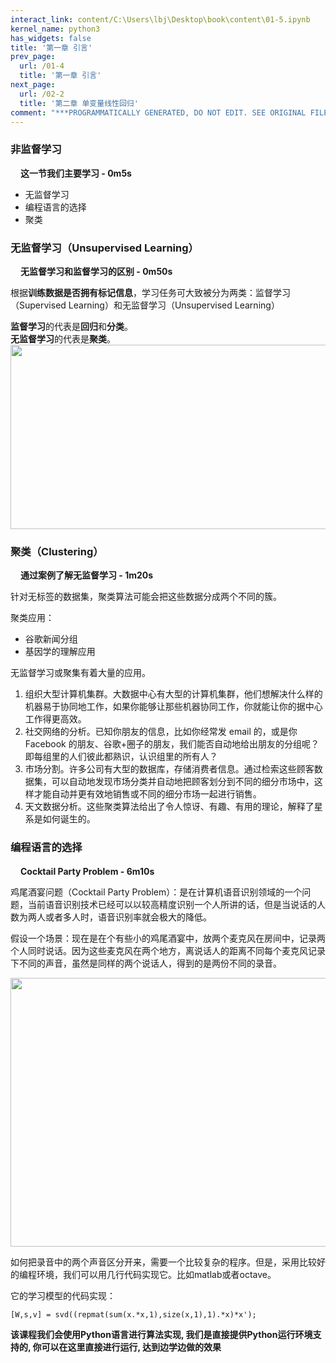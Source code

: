 ```yaml
---
interact_link: content/C:\Users\lbj\Desktop\book\content\01-5.ipynb
kernel_name: python3
has_widgets: false
title: '第一章 引言'
prev_page:
  url: /01-4
  title: '第一章 引言'
next_page:
  url: /02-2
  title: '第二章 单变量线性回归'
comment: "***PROGRAMMATICALLY GENERATED, DO NOT EDIT. SEE ORIGINAL FILES IN /content***"
---
```


### 非监督学习

**<img width='16px' src='http://imgbed.momodel.cn/5cc1a0b1e3067ce9b6abf757.jpg'><span class='md-video-link https://player.bilibili.com/player.html?aid=9912938&cid=16388185&page=5'>这一节我们主要学习 - 0m5s</span>**

+ 无监督学习
+ 编程语言的选择
+ 聚类

### 无监督学习（Unsupervised Learning）

**<img width='16px' src='http://imgbed.momodel.cn/5cc1a0b1e3067ce9b6abf757.jpg'><span class='md-video-link https://player.bilibili.com/player.html?aid=9912938&cid=16388185&page=5'>无监督学习和监督学习的区别 - 0m50s</span>**

根据**训练数据是否拥有标记信息**，学习任务可大致被分为两类：监督学习（Supervised Learning）和无监督学习（Unsupervised Learning）     

**监督学习**的代表是**回归**和**分类**。    
**无监督学习**的代表是**聚类**。     
<img src='https://i.loli.net/2018/11/29/5bffead5ad718.png' width=617 height=295 >

### 聚类（Clustering）

**<img width='16px' src='http://imgbed.momodel.cn/5cc1a0b1e3067ce9b6abf757.jpg'><span class='md-video-link https://player.bilibili.com/player.html?aid=9912938&cid=16388185&page=5'>通过案例了解无监督学习 - 1m20s</span>**

针对无标签的数据集，聚类算法可能会把这些数据分成两个不同的簇。

聚类应用：
+ 谷歌新闻分组
+ 基因学的理解应用


无监督学习或聚集有着大量的应用。    
1. 组织大型计算机集群。大数据中心有大型的计算机集群，他们想解决什么样的机器易于协同地工作，如果你能够让那些机器协同工作，你就能让你的据中心工作得更高效。
2. 社交网络的分析。已知你朋友的信息，比如你经常发 email 的，或是你 Facebook 的朋友、谷歌+圈子的朋友，我们能否自动地给出朋友的分组呢？即每组里的人们彼此都熟识，认识组里的所有人？
3. 市场分割。许多公司有大型的数据库，存储消费者信息。通过检索这些顾客数据集，可以自动地发现市场分类并自动地把顾客划分到不同的细分市场中，这样才能自动并更有效地销售或不同的细分市场一起进行销售。
4. 天文数据分析。这些聚类算法给出了令人惊讶、有趣、有用的理论，解释了星系是如何诞生的。

### 编程语言的选择

**<img width='16px' src='http://imgbed.momodel.cn/5cc1a0b1e3067ce9b6abf757.jpg'><span class='md-video-link https://player.bilibili.com/player.html?aid=9912938&cid=16388185&page=5'>Cocktail Party Problem - 6m10s</span>**

鸡尾酒宴问题（Cocktail Party Problem）：是在计算机语音识别领域的一个问题，当前语音识别技术已经可以以较高精度识别一个人所讲的话，但是当说话的人数为两人或者多人时，语音识别率就会极大的降低。

假设一个场景：现在是在个有些小的鸡尾酒宴中，放两个麦克风在房间中，记录两个人同时说话。因为这些麦克风在两个地方，离说话人的距离不同每个麦克风记录下不同的声音，虽然是同样的两个说话人，得到的是两份不同的录音。

<img src='https://i.loli.net/2018/11/29/5bfff18e98f9c.png' width=617 height=430 >

如何把录音中的两个声音区分开来，需要一个比较复杂的程序。但是，采用比较好的编程环境，我们可以用几行代码实现它。比如matlab或者octave。

它的学习模型的代码实现：

```[W,s,v] = svd((repmat(sum(x.*x,1),size(x,1),1).*x)*x'); ```

**该课程我们会使用Python语言进行算法实现, 我们是直接提供Python运行环境支持的, 你可以在这里直接进行运行, 达到边学边做的效果**

